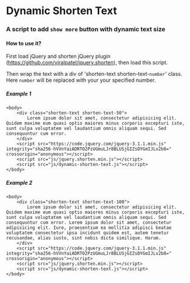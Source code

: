 # Dynamic Shorten Text #
### A script to add `show more` button with dynamic text size ###

#### How to use it? ####

First load jQuery and shorten jQuery plugin (https://github.com/viralpatel/jquery.shorten), then load this script.

Then wrap the text with a div of 'shorten-text shorten-text-`number`' class. Here `number` will be replaced with your your specified number.

##### Example 1 #####

	<body>
		<div class="shorten-text shorten-text-50">
			Lorem ipsum dolor sit amet, consectetur adipisicing elit. Quidem maxime eum quasi optio maiores minus corporis excepturi iste, sunt culpa voluptatem vel laudantium omnis aliquam sequi. Sed consequuntur cum error.
		</div>
		<script src="https://code.jquery.com/jquery-3.1.1.min.js" integrity="sha256-hVVnYaiADRTO2PzUGmuLJr8BLUSjGIZsDYGmIJLv2b8=" crossorigin="anonymous"></script>
		<script src="js/jquery.shorten.min.js"></script>
		<script src="js/dynamic-shorten-text.js"></script>
	</body>

##### Example 2 #####

	<body>
		<div class="shorten-text shorten-text-100">
			Lorem ipsum dolor sit amet, consectetur adipisicing elit. Quidem maxime eum quasi optio maiores minus corporis excepturi iste, sunt culpa voluptatem vel laudantium omnis aliquam sequi. Sed consequuntur cum error. Lorem ipsum dolor sit amet, consectetur adipisicing elit. Iure, praesentium ea mollitia adipisci beatae voluptatem consectetur ipsa incidunt quidem est, autem tenetur recusandae, alias iusto, sint nobis dicta similique. Harum.
		</div>
		<script src="https://code.jquery.com/jquery-3.1.1.min.js" integrity="sha256-hVVnYaiADRTO2PzUGmuLJr8BLUSjGIZsDYGmIJLv2b8=" crossorigin="anonymous"></script>
		<script src="js/jquery.shorten.min.js"></script>
		<script src="js/dynamic-shorten-text.js"></script>
	</body>